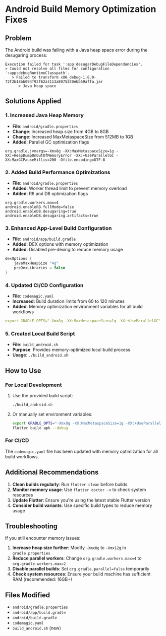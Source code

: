 # Android Build Memory Optimization Fixes

## Problem
The Android build was failing with a Java heap space error during the desugaring process:
```
Execution failed for task ':app:desugarDebugFileDependencies'.
> Could not resolve all files for configuration ':app:debugRuntimeClasspath'.
   > Failed to transform x86_debug-1.0.0-72f2b18bb094f92f62a3113a8075240ebb59affa.jar
      > Java heap space
```

## Solutions Applied

### 1. Increased Java Heap Memory
- **File**: `android/gradle.properties`
- **Change**: Increased heap size from 4GB to 8GB
- **Change**: Increased MaxMetaspaceSize from 512MB to 1GB
- **Added**: Parallel GC optimization flags

```properties
org.gradle.jvmargs=-Xmx8g -XX:MaxMetaspaceSize=1g -XX:+HeapDumpOnOutOfMemoryError -XX:+UseParallelGC -XX:MaxGCPauseMillis=200 -Dfile.encoding=UTF-8
```

### 2. Added Build Performance Optimizations
- **File**: `android/gradle.properties`
- **Added**: Worker thread limit to prevent memory overload
- **Added**: R8 and D8 optimization flags

```properties
org.gradle.workers.max=4
android.enableR8.fullMode=false
android.enableD8.desugaring=true
android.enableD8.desugaring.artifacts=true
```

### 3. Enhanced App-Level Build Configuration
- **File**: `android/app/build.gradle`
- **Added**: DEX options with memory optimization
- **Added**: Disabled pre-dexing to reduce memory usage

```gradle
dexOptions {
    javaMaxHeapSize "4g"
    preDexLibraries = false
}
```

### 4. Updated CI/CD Configuration
- **File**: `codemagic.yaml`
- **Increased**: Build duration limits from 60 to 120 minutes
- **Added**: Memory optimization environment variables for all build workflows

```yaml
export GRADLE_OPTS="-Xmx8g -XX:MaxMetaspaceSize=1g -XX:+UseParallelGC"
```

### 5. Created Local Build Script
- **File**: `build_android.sh`
- **Purpose**: Provides memory-optimized local build process
- **Usage**: `./build_android.sh`

## How to Use

### For Local Development
1. Use the provided build script:
   ```bash
   ./build_android.sh
   ```

2. Or manually set environment variables:
   ```bash
   export GRADLE_OPTS="-Xmx8g -XX:MaxMetaspaceSize=1g -XX:+UseParallelGC"
   flutter build apk --debug
   ```

### For CI/CD
The `codemagic.yaml` file has been updated with memory optimization for all build workflows.

## Additional Recommendations

1. **Clean builds regularly**: Run `flutter clean` before builds
2. **Monitor memory usage**: Use `flutter doctor -v` to check system resources
3. **Update Flutter**: Ensure you're using the latest stable Flutter version
4. **Consider build variants**: Use specific build types to reduce memory usage

## Troubleshooting

If you still encounter memory issues:

1. **Increase heap size further**: Modify `-Xmx8g` to `-Xmx12g` in `gradle.properties`
2. **Reduce parallel workers**: Change `org.gradle.workers.max=4` to `org.gradle.workers.max=2`
3. **Disable parallel builds**: Set `org.gradle.parallel=false` temporarily
4. **Check system resources**: Ensure your build machine has sufficient RAM (recommended: 16GB+)

## Files Modified
- `android/gradle.properties`
- `android/app/build.gradle`
- `android/build.gradle`
- `codemagic.yaml`
- `build_android.sh` (new)